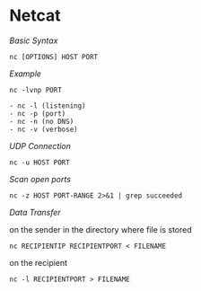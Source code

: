 # Netcat

*Basic Syntax*
```
nc [OPTIONS] HOST PORT
```

*Example*
```
nc -lvnp PORT
```
	- nc -l (listening)
	- nc -p (port)
	- nc -n (no DNS)
	- nc -v (verbose)

*UDP Connection*
```
nc -u HOST PORT 
```

*Scan open ports*
```
nc -z HOST PORT-RANGE 2>&1 | grep succeeded
```

*Data Transfer*

on the sender in the directory where file is stored
```
nc RECIPIENTIP RECIPIENTPORT < FILENAME
```
on the recipient
```
nc -l RECIPIENTPORT > FILENAME
```
